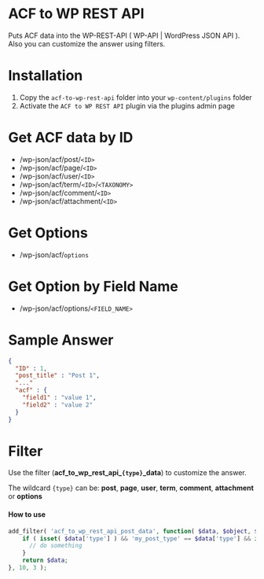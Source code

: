 ACF to WP REST API
================
Puts ACF data into the WP-REST-API ( WP-API | WordPress JSON API ).
Also you can customize the answer using filters.

Installation
================
1. Copy the `acf-to-wp-rest-api` folder into your `wp-content/plugins` folder
2. Activate the `ACF to WP REST API` plugin via the plugins admin page

Get ACF data by ID
================
- /wp-json/acf/post/`<ID>`
- /wp-json/acf/page/`<ID>`
- /wp-json/acf/user/`<ID>`
- /wp-json/acf/term/`<ID>`/`<TAXONOMY>`
- /wp-json/acf/comment/`<ID>`
- /wp-json/acf/attachment/`<ID>`

Get Options
================
- /wp-json/acf/`options`

Get Option by Field Name
================
- /wp-json/acf/options/`<FIELD_NAME>`

Sample Answer
================
```json
{
  "ID" : 1,
  "post_title" : "Post 1",
  "..."
  "acf" : {
    "field1" : "value 1",
    "field2" : "value 2"
  }
}
```

Filter
================
Use the filter (**acf_to_wp_rest_api_`{type}`_data**) to customize the answer.

The wildcard `{type}` can be: **post**, **page**, **user**, **term**, **comment**, **attachment** or **options**

#### How to use
```PHP
add_filter( 'acf_to_wp_rest_api_post_data', function( $data, $object, $context ) {
    if ( isset( $data['type'] ) && 'my_post_type' == $data['type'] && isset( $data['acf'] ) ) {
      // do something
    }
    return $data;
}, 10, 3 );
```